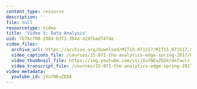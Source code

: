 ```yaml
---
content_type: resource
description: ''
file: null
resourcetype: Video
title: 'Video 3: Data Analysis'
uid: 7b76c708-2884-83f1-384a-424fbad747de
video_files:
  archive_url: https://archive.org/download/MIT15.071S17/MIT15_071S17_Session_1.4.04_300k.mp4
  video_captions_file: /courses/15-071-the-analytics-edge-spring-2017/82c277f7b2115b26a2a6891219175245_SBWns1XNcuY.vtt
  video_thumbnail_file: https://img.youtube.com/vi/jXu7NEuZED4/default.jpg
  video_transcript_file: /courses/15-071-the-analytics-edge-spring-2017/6d9663d897fe565eab3ef1e85ecaad2b_SBWns1XNcuY.pdf
video_metadata:
  youtube_id: jXu7NEuZED4
---
```

